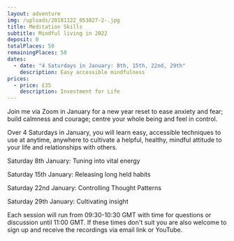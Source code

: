 ```yaml
---
layout: adventure
img: /uploads/20181122_053827-2-.jpg
title: Meditation Skills
subtitle: Mindful living in 2022
deposit: 0
totalPlaces: 50
remainingPlaces: 50
dates:
  - date: "4 Saturdays in January: 8th, 15th, 22nd, 29th"
    description: Easy accessible mindfulness
prices:
  - price: £35
    description: Investment for Life
---
```

Join me via Zoom in January for a new year reset to ease anxiety and fear; build calmness and courage; centre your whole being and feel in control.

Over 4 Saturdays in January, you will learn easy, accessible techniques to use at anytime, anywhere to cultivate a helpful, healthy, mindful attitude to your life and relationships with others. 

Saturday 8th January: Tuning into vital energy

Saturday 15th January: Releasing long held habits 

Saturday 22nd January: Controlling Thought Patterns

Saturday 29th January: Cultivating insight 

Each session will run from 09:30-10:30 GMT with time for questions or discussion until 11:00 GMT. If these times don't suit you are also welcome to sign up and receive the recordings via email link or YouTube.